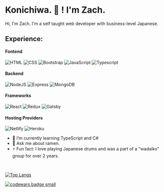 # Konichiwa.  👋 ! I'm Zach.

Hi, I'm Zach. I'm a self taught web developer with business-level Japanese.


## Experience:

#### Fontend

<p>
  <img alt="HTML" src="https://img.shields.io/badge/HTML-E34F26?logo=html5&logoColor=white&style=flat" />
  <img alt="CSS" src="https://img.shields.io/badge/CSS-1572B6?logo=css3&logoColor=white&style=flat" />
  <img alt="Bootstrap" src="https://img.shields.io/badge/Bootstrap-7952B3?logo=bootstrap&logoColor=white&style=flat" />
  <img alt="JavaScript" src="https://img.shields.io/badge/JavaScript-F7DF1E?logo=javascript&logoColor=white&style=flat" />
 <img alt= "Typescript" src = "https://badgen.net/badge/icon/typescript?icon=typescript&label&style=flat" />
 </p>
 
 #### Backend
 
 <p>
  <img alt="NodeJS" src = "https://img.shields.io/badge/node.js-6DA55F?style=for-the-badge&logo=node.js&logoColor=whitee&style=flat" />
  <img alt="Express" src = "https://img.shields.io/badge/express.js-%23404d59.svg?style=for-the-badge&logo=express&logoColor=%2361DAFBe&style=flat" />
  <img alt="MongoDB" src = "https://img.shields.io/badge/MongoDB-4EA94B?style=for-the-badge&logo=mongodb&logoColor=white&style=flat"
  </p>
  
#### Frameworks

<p>
  <img alt="React" src="https://img.shields.io/badge/React-61DAFB?logo=react&logoColor=white&style=flat" />
  <img alt= "Redux" src ="https://img.shields.io/badge/redux-%23593d88.svg?style=for-the-badge&logo=redux&logoColor=white&style=flat" />
  <img alt="Gatsby" src="https://img.shields.io/badge/Gatsby-663399?style=for-the-badge&logo=gatsby&logoColor=white&style=flat" />
</p>

#### Hosting Providers
<p>
  <img alt ="Netlify" src="https://img.shields.io/badge/Netlify-00C7B7?style=for-the-badge&logo=netlify&logoColor=white&style=flat" />
  <img alt ="Heroku" src="https://img.shields.io/badge/Heroku-430098?style=for-the-badge&logo=heroku&logoColor=white&style=flat" />
</p>
  
- 🌱  I’m currently learning TypeScript and C#
- 💬  Ask me about ramen.
- ⚡  Fun fact: I love playing Japanese drums and was a part of a "wadaiko" group for over 2 years.
<br> 

[![Top Langs](https://github-readme-stats.vercel.app/api/top-langs/?username=zachinjapan&layout=compact&langs_count=10&theme=tokyonight&count_private=true&show_icons=true)](https://github.com/anuraghazra/github-readme-stats)

<!-- [![Anurag's GitHub stats](https://github-readme-stats.vercel.app/api?username=zachinjapan&show_icons=true&theme=tokyonight&count_private=true)](https://github.com/anuraghazra/github-readme-stats) -->


<a target="_blank" href="https://www.codewars.com/r/C6HkBg"><img src="https://www.codewars.com/users/zachinjapan/badges/small" alt="codewars badge small" /></a>
